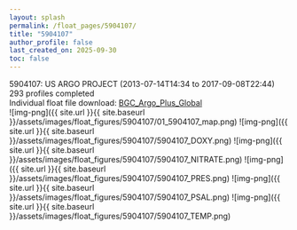 ```yaml
---
layout: splash
permalink: /float_pages/5904107/
title: "5904107"
author_profile: false
last_created_on: 2025-09-30
toc: false
---
```

 
5904107: US ARGO PROJECT (2013-07-14T14:34 to 2017-09-08T22:44)\
293 profiles completed\
Individual float file download: [BGC_Argo_Plus_Global](https://ftp.soest.hawaii.edu/bgc_argo_plus/Individual_Floats/outliers_removed/5904107_Sprof_processed.nc)\
![img-png]({{ site.url }}{{ site.baseurl }}/assets/images/float_figures/5904107/01_5904107_map.png)
![img-png]({{ site.url }}{{ site.baseurl }}/assets/images/float_figures/5904107/5904107_DOXY.png)
![img-png]({{ site.url }}{{ site.baseurl }}/assets/images/float_figures/5904107/5904107_NITRATE.png)
![img-png]({{ site.url }}{{ site.baseurl }}/assets/images/float_figures/5904107/5904107_PRES.png)
![img-png]({{ site.url }}{{ site.baseurl }}/assets/images/float_figures/5904107/5904107_PSAL.png)
![img-png]({{ site.url }}{{ site.baseurl }}/assets/images/float_figures/5904107/5904107_TEMP.png)
